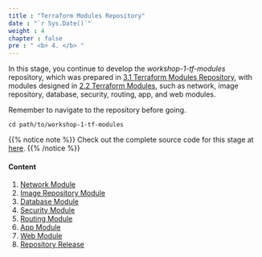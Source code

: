 ```yaml
---
title : "Terraform Modules Repository"
date : "`r Sys.Date()`"
weight : 4
chapter : false
pre : " <b> 4. </b> "
---
```


In this stage, you continue to develop the *workshop-1-tf-modules* repository, which was prepared in [3.1 Terraform Modules Repository](../../3-Preparation/1-Terraform-Modules-Repository/), with modules designed in [2.2 Terraform Modules](../2-High-Level-Design/2-Terraform-Modules/), such as network, image repository, database, security, routing, app, and web modules.

Remember to navigate to the repository before going.

```git
cd path/to/workshop-1-tf-modules
```

{{% notice note %}}
Check out the complete source code for this stage at [here](https://github.com/Definitely-not-AWS-Workshops/workshop-1-tf-modules).
{{% /notice %}}

#### Content

1. [Network Module](1-network-module)
2. [Image Repository Module](2-image-repository-module)
3. [Database Module](3-database-module)
4. [Security Module](4-security-module)
5. [Routing Module](5-routing-module)
6. [App Module](6-app-module)
8. [Web Module](7-web-module)
9. [Repository Release](8-repository-release)
<!-- need to remove parenthesis for path in Hugo 0.88.1 for Windows-->